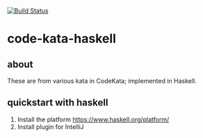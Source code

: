 [![Build Status](https://travis-ci.com/alphafoobar/code-kata-haskell.svg?branch=master)](https://travis-ci.com/alphafoobar/code-kata-haskell)

# code-kata-haskell

## about
These are from various kata in CodeKata; implemented in Haskell. 

## quickstart with haskell
1. Install the platform https://www.haskell.org/platform/
2. Install plugin for IntelliJ
